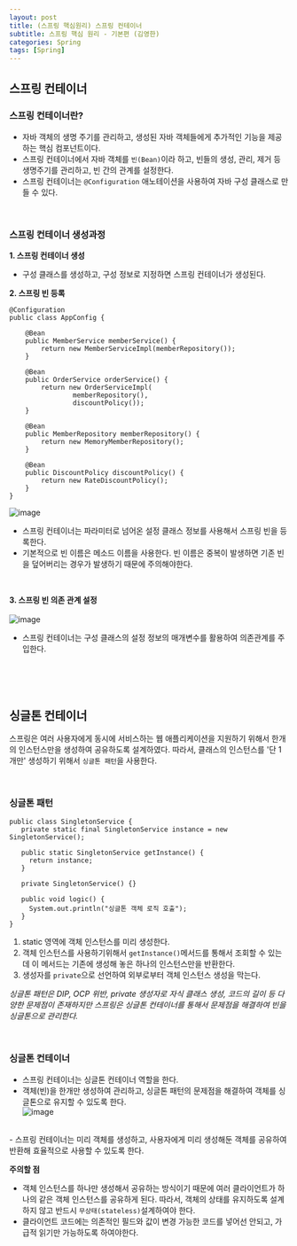 ```yaml
---
layout: post
title: (스프링 핵심원리) 스프링 컨테이너
subtitle: 스프링 핵심 원리 - 기본편 (김영한)
categories: Spring
tags: [Spring]
---
```


## 스프링 컨테이너
### 스프링 컨테이너란?
- 자바 객체의 생명 주기를 관리하고, 생성된 자바 객체들에게 추가적인 기능을 제공하는 핵심 컴포넌트이다.
- 스프링 컨테이너에서 자바 객체를 `빈(Bean)`이라 하고, 빈들의 생성, 관리, 제거 등 생명주기를 관리하고, 빈 간의 관계를 설정한다.
- 스프링 컨테이너는 `@Configuration` 애노테이션을 사용하여 자바 구성 클래스로 만들 수 있다.
<br>

### 스프링 컨테이너 생성과정
  
**1. 스프링 컨테이너 생성**
  - 구성 클래스를 생성하고, 구성 정보로 지정하면 스프링 컨테이너가 생성된다.<br>
  
**2. 스프링 빈 등록**

```
@Configuration
public class AppConfig {

    @Bean
    public MemberService memberService() {
        return new MemberServiceImpl(memberRepository());
    }

    @Bean
    public OrderService orderService() {
        return new OrderServiceImpl(
                memberRepository(),
                discountPolicy());
    }

    @Bean
    public MemberRepository memberRepository() {
        return new MemoryMemberRepository();
    }

    @Bean
    public DiscountPolicy discountPolicy() {
        return new RateDiscountPolicy();
    }
}

```

![image](https://github.com/eogus0512/eogus0512.github.io/assets/71585151/d4864acc-9c3b-4480-8a92-7df3e33da42d)

  - 스프링 컨테이너는 파라미터로 넘어온 설정 클래스 정보를 사용해서 스프링 빈을 등록한다.
  - 기본적으로 빈 이름은 메소드 이름을 사용한다. 빈 이름은 중복이 발생하면 기존 빈을 덮어버리는 경우가 발생하기 때문에 주의해야한다.
<br>

**3. 스프링 빈 의존 관계 설정**
    <br><br>
![image](https://github.com/eogus0512/eogus0512.github.io/assets/71585151/ab9b70da-c22d-4a03-a90f-e84b06750f0a)

  - 스프링 컨테이너는 구성 클래스의 설정 정보의 매개변수를 활용하여 의존관계를 주입한다.

<br><br><br>

## 싱글톤 컨테이너
스프링은 여러 사용자에게 동시에 서비스하는 웹 애플리케이션을 지원하기 위해서 한개의 인스턴스만을 생성하여 공유하도록 설계하였다.
따라서, 클래스의 인스턴스를 '단 1개만' 생성하기 위해서 `싱글톤 패턴`을 사용한다.

<br>

### 싱글톤 패턴

```
public class SingletonService {
   private static final SingletonService instance = new SingletonService();

   public static SingletonService getInstance() {
     return instance;
   }

   private SingletonService() {}

   public void logic() {
     System.out.println("싱글톤 객체 로직 호출");
   }
}
```
1. static 영역에 객체 인스턴스를 미리 생성한다.
2. 객체 인스턴스를 사용하기위해서 `getInstance()`메서드를 통해서 조회할 수 있는데 이 메서드는 기존에 생성해 놓은 하나의 인스턴스만을 반환한다.
3. 생성자를 `private`으로 선언하여 외부로부터 객체 인스턴스 생성을 막는다.

*싱글톤 패턴은 DIP, OCP 위반, private 생성자로 자식 클래스 생성, 코드의 길이 등 다양한 문제점이 존재하지만 스프링은 싱글톤 컨테이너를 통해서 문제점을 해결하여 빈을 싱글톤으로 관리한다.*

<br>

### 싱글톤 컨테이너
- 스프링 컨테이너는 싱글톤 컨테이너 역할을 한다.
- 객체(빈)을 한개만 생성하여 관리하고, 싱글톤 패턴의 문제점을 해결하여 객체를 싱글톤으로 유지할 수 있도록 한다.<br>
![image](https://github.com/eogus0512/eogus0512.github.io/assets/71585151/f12c363b-5154-46e3-abb2-d5b7057058ca)

<br>
- 스프링 컨테이너는 미리 객체를 생성하고, 사용자에게 미리 생성해둔 객체를 공유하여 반환해 효율적으로 사용할 수 있도록 한다.

**주의할 점**
- 객체 인스턴스를 하나만 생성해서 공유하는 방식이기 때문에 여러 클라이언트가 하나의 같은 객체 인스턴스를 공유하게 된다. 따라서, 객체의 상태를 유지하도록 설계하지 않고 반드시 `무상태(stateless)`설계하여야 한다.
- 클라이언트 코드에는 의존적인 필드와 값이 변경 가능한 코드를 넣어선 안되고, 가급적 읽기만 가능하도록 하여야한다.









